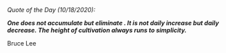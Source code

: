 *Quote of the Day (10/18/2020):*

_**One does not accumulate but eliminate .
It is not daily increase but daily
decrease. The height of cultivation
always runs to simplicity.**_

Bruce Lee